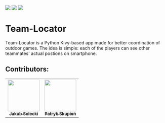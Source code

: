 [![](https://img.shields.io/badge/python-3.7-blue)](https://www.anaconda.com/products/individual)
[![](https://img.shields.io/badge/kivy-1.11.1-lightgrey)](https://kivy.org/#home)
[![](https://img.shields.io/badge/platform-android-green)](https://developer.android.com/)

# Team-Locator

Team-Locator is a Python Kivy-based app made for better coordination of outdoor games. The idea is simple: each of the players can see other teammates' actual postions on smartphone.

## Contributors:
<table>
  <tr>
    <td align="center"><a href="https://github.com/jakubsolecki"><img src="https://avatars2.githubusercontent.com/u/57220835?s=460&v=4" width="100px;" alt=""/><br /><sub><b>Jakub Solecki</b></sub></a><br /></td>
    <td align="center"><a href="https://github.com/skupien"><img src="https://avatars3.githubusercontent.com/u/32012668?s=460&v=4" width="100px;" alt=""/><br /><sub><b>Patryk Skupień</b></sub></a><br />
    </td>
  </tr>
</table>
